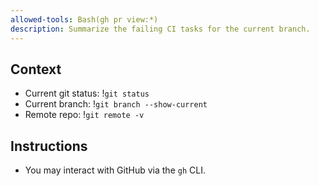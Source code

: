 ```yaml
---
allowed-tools: Bash(gh pr view:*)
description: Summarize the failing CI tasks for the current branch.
---
```


## Context

- Current git status: !`git status`
- Current branch: !`git branch --show-current`
- Remote repo: !`git remote -v`

## Instructions

- You may interact with GitHub via the `gh` CLI.
